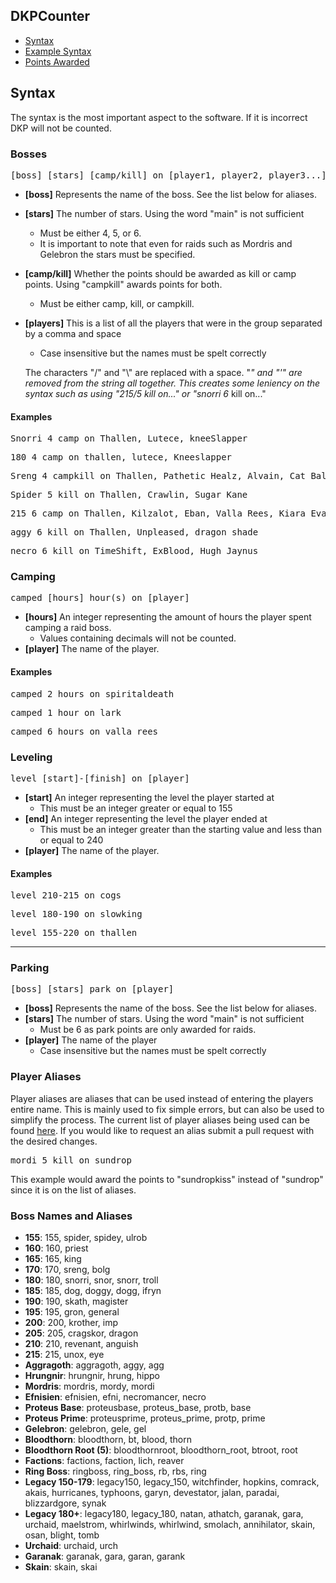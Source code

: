 ## DKPCounter
* <a href="syntax.md">Syntax</a>
* <a href="examples.md">Example Syntax</a>
* <a href="points.md">Points Awarded</a>
## Syntax

The syntax is the most important aspect to the software. If it is incorrect DKP will not be counted.

### Bosses
<pre>[boss] [stars] [camp/kill] on [player1, player2, player3...]</pre>

* **[boss]** Represents the name of the boss. See the list below for aliases.
* **[stars]** The number of stars. Using the word "main" is not sufficient
  - Must be either 4, 5, or 6.
  - It is important to note that even for raids such as Mordris and Gelebron the stars must be specified.
* **[camp/kill]** Whether the points should be awarded as kill or camp points. Using "campkill" awards points for both.
  - Must be either camp, kill, or campkill.
* **[players]** This is a list of all the players that were in the group separated by a comma and space
  - Case insensitive but the names must be spelt correctly
  
  The characters "/" and "\\" are replaced with a space. "*" and "'" are removed from the string all together. This creates  some leniency on the syntax such as using "215/5 kill on..." or "snorri 6* kill on..."
  
  
#### Examples
<pre>Snorri 4 camp on Thallen, Lutece, kneeSlapper</pre>
<pre>180 4 camp on thallen, lutece, Kneeslapper</pre>
<pre>Sreng 4 campkill on Thallen, Pathetic Healz, Alvain, Cat Balou</pre>
<pre>Spider 5 kill on Thallen, Crawlin, Sugar Kane</pre>
<pre>215 6 camp on Thallen, Kilzalot, Eban, Valla Rees, Kiara Evangelin</pre>
<pre>aggy 6 kill on Thallen, Unpleased, dragon shade</pre>
<pre>necro 6 kill on TimeShift, ExBlood, Hugh Jaynus</pre>

### Camping
<pre>camped [hours] hour(s) on [player]</pre>
* **[hours]** An integer representing the amount of hours the player spent camping a raid boss.
  - Values containing decimals will not be counted.
* **[player]** The name of the player.

#### Examples
<pre>camped 2 hours on spiritaldeath</pre>
<pre>camped 1 hour on lark</pre>
<pre>camped 6 hours on valla rees</pre>

### Leveling
<pre>level [start]-[finish] on [player]</pre>
* **[start]** An integer representing the level the player started at
  - This must be an integer greater or equal to 155 
* **[end]** An integer representing the level the player ended at
  - This must be an integer greater than the starting value and less than or equal to 240
* **[player]** The name of the player.

#### Examples
<pre>level 210-215 on cogs</pre>
<pre>level 180-190 on slowking</pre>
<pre>level 155-220 on thallen</pre>
___

### Parking
<pre>[boss] [stars] park on [player]</pre>
* **[boss]** Represents the name of the boss. See the list below for aliases.
* **[stars]** The number of stars. Using the word "main" is not sufficient
  - Must be 6 as park points are only awarded for raids.
* **[player]** The name of the player
  - Case insensitive but the names must be spelt correctly
  

### Player Aliases
Player aliases are aliases that can be used instead of entering the players entire name. This is mainly used to fix simple errors, but can also be used to simplify the process. The current list of player aliases being used can be found <a href="../../docs/count/aliases.txt">here</a>. If you would like to request an alias submit a pull request with the desired changes.

<pre>mordi 5 kill on sundrop</pre>

This example would award the points to "sundropkiss" instead of "sundrop" since it is on the list of aliases.

### Boss Names and Aliases
* **155**: 155, spider, spidey, ulrob
* **160**: 160, priest
* **165**: 165, king
* **170**: 170, sreng, bolg
* **180**: 180, snorri, snor, snorr, troll
* **185**: 185, dog, doggy, dogg, ifryn
* **190**: 190, skath, magister
* **195**: 195, gron, general
* **200**: 200, krother, imp
* **205**: 205, cragskor, dragon
* **210**: 210, revenant, anguish
* **215**: 215, unox, eye
* **Aggragoth**: aggragoth, aggy, agg
* **Hrungnir**: hrungnir, hrung, hippo
* **Mordris**: mordris, mordy, mordi
* **Efnisien**: efnisien, efni, necromancer, necro
* **Proteus Base**: proteusbase, proteus_base, protb, base
* **Proteus Prime**: proteusprime, proteus_prime, protp, prime
* **Gelebron**: gelebron, gele, gel
* **Bloodthorn**: bloodthorn, bt, blood, thorn
* **Bloodthorn Root (5)**: bloodthornroot, bloodthorn_root, btroot, root
* **Factions**: factions, faction, lich, reaver
* **Ring Boss**: ringboss, ring_boss, rb, rbs, ring
* **Legacy 150-179**: legacy150, legacy_150, witchfinder, hopkins, comrack, akais, hurricanes, typhoons, garyn, devestator, jalan, paradai, blizzardgore, synak
* **Legacy 180+**: legacy180, legacy_180, natan, athatch, garanak, gara, urchaid, maelstrom, whirlwinds, whirlwind, smolach, annihilator, skain, osan, blight, tomb
* **Urchaid**: urchaid, urch
* **Garanak**: garanak, gara, garan, garank
* **Skain**: skain, skai
